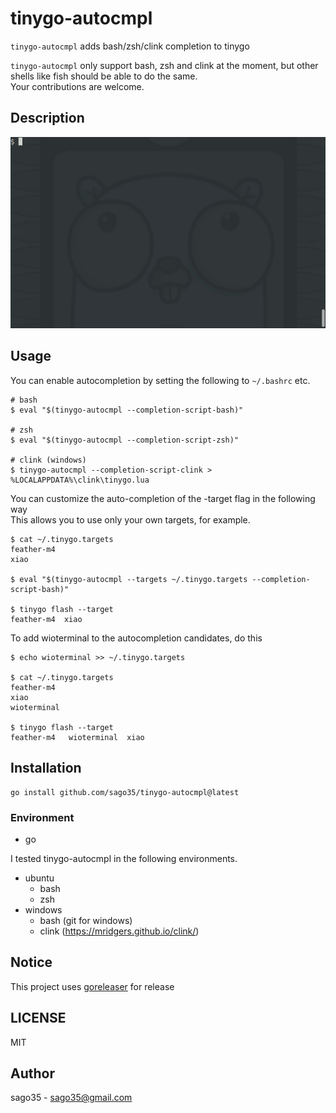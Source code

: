 # tinygo-autocmpl

`tinygo-autocmpl` adds bash/zsh/clink completion to tinygo  

`tinygo-autocmpl` only support bash, zsh and clink at the moment, but other shells like fish should be able to do the same.  
Your contributions are welcome.  

## Description

![tinygo-autocmpl](tinygo-autocmpl.gif)

## Usage

You can enable autocompletion by setting the following to `~/.bashrc` etc.  

```
# bash
$ eval "$(tinygo-autocmpl --completion-script-bash)"

# zsh
$ eval "$(tinygo-autocmpl --completion-script-zsh)"

# clink (windows)
$ tinygo-autocmpl --completion-script-clink > %LOCALAPPDATA%\clink\tinygo.lua
```

You can customize the auto-completion of the -target flag in the following way  
This allows you to use only your own targets, for example.  

```
$ cat ~/.tinygo.targets 
feather-m4
xiao

$ eval "$(tinygo-autocmpl --targets ~/.tinygo.targets --completion-script-bash)"

$ tinygo flash --target 
feather-m4  xiao        
```

To add wioterminal to the autocompletion candidates, do this

```
$ echo wioterminal >> ~/.tinygo.targets 

$ cat ~/.tinygo.targets
feather-m4
xiao
wioterminal

$ tinygo flash --target 
feather-m4   wioterminal  xiao         
```

## Installation

```
go install github.com/sago35/tinygo-autocmpl@latest
```

### Environment

* go

I tested tinygo-autocmpl in the following environments.

* ubuntu
    * bash
    * zsh
* windows
    * bash (git for windows)
    * clink (https://mridgers.github.io/clink/)

## Notice

This project uses [goreleaser](https://goreleaser.com/) for release

## LICENSE

MIT

## Author

sago35 - <sago35@gmail.com>
